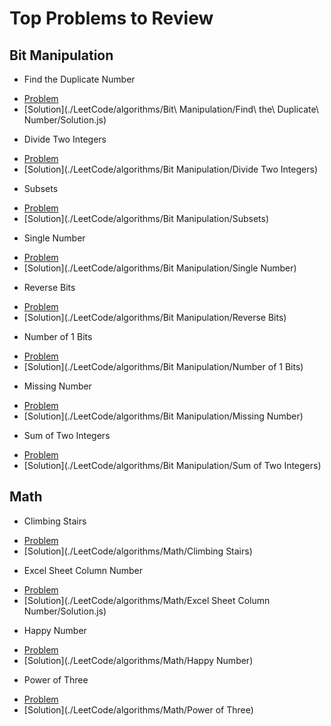 # Top Problems to Review

## Bit Manipulation

* Find the Duplicate Number
- [Problem](https://leetcode.com/problems/find-the-duplicate-number/submissions/)
- [Solution](./LeetCode/algorithms/Bit\ Manipulation/Find\ the\ Duplicate\ Number/Solution.js)
* Divide Two Integers
- [Problem](https://leetcode.com/problems/divide-two-integers/)
- [Solution](./LeetCode/algorithms/Bit Manipulation/Divide Two Integers)
* Subsets
- [Problem](https://leetcode.com/problems/subsets/)
- [Solution](./LeetCode/algorithms/Bit Manipulation/Subsets)
* Single Number
- [Problem](https://leetcode.com/problems/single-number/)
- [Solution](./LeetCode/algorithms/Bit Manipulation/Single Number)
* Reverse Bits
- [Problem](https://leetcode.com/problems/reverse-bits/)
- [Solution](./LeetCode/algorithms/Bit Manipulation/Reverse Bits)
* Number of 1 Bits
- [Problem](https://leetcode.com/problems/number-of-1-bits/)
- [Solution](./LeetCode/algorithms/Bit Manipulation/Number of 1 Bits)
* Missing Number
- [Problem](https://leetcode.com/problems/missing-number/)
- [Solution](./LeetCode/algorithms/Bit Manipulation/Missing Number)
* Sum of Two Integers
- [Problem](https://leetcode.com/problems/sum-of-two-integers/)
- [Solution](./LeetCode/algorithms/Bit Manipulation/Sum of Two Integers)

## Math

* Climbing Stairs
- [Problem](https://leetcode.com/problems/climbing-stairs/)
- [Solution](./LeetCode/algorithms/Math/Climbing Stairs)

* Excel Sheet Column Number
- [Problem](https://leetcode.com/problems/happy-number/)
- [Solution](./LeetCode/algorithms/Math/Excel Sheet Column Number/Solution.js)

* Happy Number
- [Problem](https://leetcode.com/problems/happy-number/)
- [Solution](./LeetCode/algorithms/Math/Happy Number)

* Power of Three
- [Problem](https://leetcode.com/problems/power-of-three/)
- [Solution](./LeetCode/algorithms/Math/Power of Three)




